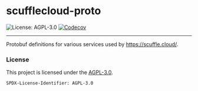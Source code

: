 <!-- sync-readme title [[ -->
# scufflecloud-proto
<!-- sync-readme ]] -->

<!-- sync-readme badge [[ -->
![License: AGPL-3.0](https://img.shields.io/badge/license-AGPL--3.0-purple.svg?style=flat-square)
[![Codecov](https://img.shields.io/codecov/c/github/scufflecloud/scuffle.svg?label=codecov&logo=codecov&style=flat-square)](https://app.codecov.io/gh/scufflecloud/scuffle)
<!-- sync-readme ]] -->

---

<!-- sync-readme rustdoc [[ -->
Protobuf definitions for various services used by <https://scuffle.cloud/>.

### License

This project is licensed under the [AGPL-3.0](./LICENSE.AGPL-3.0).

`SPDX-License-Identifier: AGPL-3.0`
<!-- sync-readme ]] -->
